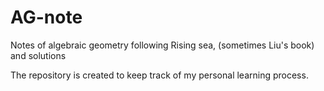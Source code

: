 # AG-note
Notes of algebraic geometry following Rising sea, (sometimes Liu's book) and solutions

The repository is created to keep track of my personal learning process. 
